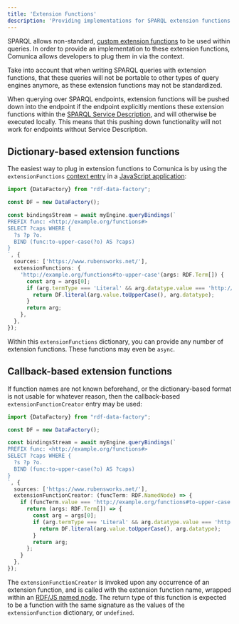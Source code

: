 ```yaml
---
title: 'Extension Functions'
description: 'Providing implementations for SPARQL extension functions.'
---
```


SPARQL allows non-standard, [custom extension functions](https://www.w3.org/TR/sparql11-query/#extensionFunctions) to be used within queries.
In order to provide an implementation to these extension functions,
Comunica allows developers to plug them in via the context.

<div class="note">
Take into account that when writing SPARQL queries with extension functions,
that these queries will not be portable to other types of query engines anymore,
as these extension functions may not be standardized.
</div>

When querying over SPARQL endpoints, extension functions will be pushed down into the endpoint
if the endpoint explicitly mentions these extension functions within the [SPARQL Service Description](https://www.w3.org/TR/sparql11-service-description/),
and will otherwise be executed locally.
This means that this pushing down functionality will not work for endpoints without Service Description.

## Dictionary-based extension functions

The easiest way to plug in extension functions to Comunica is by using
the `extensionFunctions` [context entry](/docs/query/advanced/context/)
in a [JavaScript application](/docs/query/getting_started/query_app/):

```typescript
import {DataFactory} from "rdf-data-factory";

const DF = new DataFactory();

const bindingsStream = await myEngine.queryBindings(`
PREFIX func: <http://example.org/functions#>
SELECT ?caps WHERE {
  ?s ?p ?o.
  BIND (func:to-upper-case(?o) AS ?caps)
}
`, {
  sources: ['https://www.rubensworks.net/'],
  extensionFunctions: {
    'http://example.org/functions#to-upper-case'(args: RDF.Term[]) {
      const arg = args[0];
      if (arg.termType === 'Literal' && arg.datatype.value === 'http://www.w3.org/2001/XMLSchema#string') {
        return DF.literal(arg.value.toUpperCase(), arg.datatype);
      }
      return arg;
    },
  },
});
```

Within this `extensionFunctions` dictionary, you can provide any number of extension functions.
These functions may even be `async`.

## Callback-based extension functions

If function names are not known beforehand,
or the dictionary-based format is not usable for whatever reason,
then the callback-based `extensionFunctionCreator` entry may be used:

```typescript
import {DataFactory} from "rdf-data-factory";

const DF = new DataFactory();

const bindingsStream = await myEngine.queryBindings(`
PREFIX func: <http://example.org/functions#>
SELECT ?caps WHERE {
  ?s ?p ?o.
  BIND (func:to-upper-case(?o) AS ?caps)
}
`, {
  sources: ['https://www.rubensworks.net/'],
  extensionFunctionCreator: (funcTerm: RDF.NamedNode) => {
    if (funcTerm.value === 'http://example.org/functions#to-upper-case') {
      return (args: RDF.Term[]) => {
        const arg = args[0];
        if (arg.termType === 'Literal' && arg.datatype.value === 'http://www.w3.org/2001/XMLSchema#string') {
          return DF.literal(arg.value.toUpperCase(), arg.datatype);
        }
        return arg;
      };
    }
  },
});
```

The `extensionFunctionCreator` is invoked upon any occurrence of an extension function,
and is called with the extension function name, wrapped within an [RDF/JS named node](/docs/query/advanced/rdfjs/).
The return type of this function is expected to be a function with the same signature
as the values of the  `extensionFunction` dictionary, or `undefined`.

